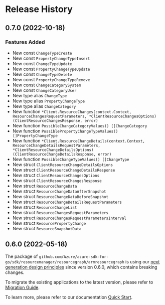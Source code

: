 # Release History

## 0.7.0 (2022-10-18)
### Features Added

- New const `ChangeTypeCreate`
- New const `PropertyChangeTypeInsert`
- New const `ChangeTypeUpdate`
- New const `PropertyChangeTypeUpdate`
- New const `ChangeTypeDelete`
- New const `PropertyChangeTypeRemove`
- New const `ChangeCategorySystem`
- New const `ChangeCategoryUser`
- New type alias `ChangeType`
- New type alias `PropertyChangeType`
- New type alias `ChangeCategory`
- New function `*Client.ResourceChanges(context.Context, ResourceChangesRequestParameters, *ClientResourceChangesOptions) (ClientResourceChangesResponse, error)`
- New function `PossibleChangeCategoryValues() []ChangeCategory`
- New function `PossiblePropertyChangeTypeValues() []PropertyChangeType`
- New function `*Client.ResourceChangeDetails(context.Context, ResourceChangeDetailsRequestParameters, *ClientResourceChangeDetailsOptions) (ClientResourceChangeDetailsResponse, error)`
- New function `PossibleChangeTypeValues() []ChangeType`
- New struct `ClientResourceChangeDetailsOptions`
- New struct `ClientResourceChangeDetailsResponse`
- New struct `ClientResourceChangesOptions`
- New struct `ClientResourceChangesResponse`
- New struct `ResourceChangeData`
- New struct `ResourceChangeDataAfterSnapshot`
- New struct `ResourceChangeDataBeforeSnapshot`
- New struct `ResourceChangeDetailsRequestParameters`
- New struct `ResourceChangeList`
- New struct `ResourceChangesRequestParameters`
- New struct `ResourceChangesRequestParametersInterval`
- New struct `ResourcePropertyChange`
- New struct `ResourceSnapshotData`


## 0.6.0 (2022-05-18)

The package of `github.com/Azure/azure-sdk-for-go/sdk/resourcemanager/resourcegraph/armresourcegraph` is using our [next generation design principles](https://azure.github.io/azure-sdk/general_introduction.html) since version 0.6.0, which contains breaking changes.

To migrate the existing applications to the latest version, please refer to [Migration Guide](https://aka.ms/azsdk/go/mgmt/migration).

To learn more, please refer to our documentation [Quick Start](https://aka.ms/azsdk/go/mgmt).